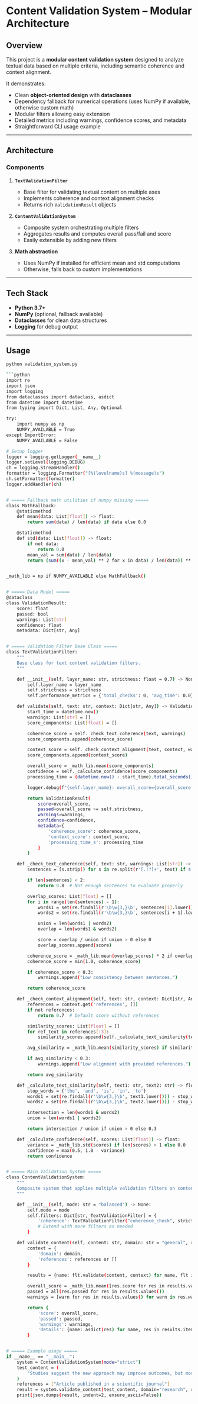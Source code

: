 # Content Validation System – Modular Architecture

## Overview

This project is a **modular content validation system** designed to analyze textual data based on multiple criteria, including semantic coherence and context alignment.

It demonstrates:

- Clean **object-oriented design** with **dataclasses**  
- Dependency fallback for numerical operations (uses NumPy if available, otherwise custom math)  
- Modular filters allowing easy extension  
- Detailed metrics including warnings, confidence scores, and metadata  
- Straightforward CLI usage example  

---

## Architecture

### Components

1. **`TextValidationFilter`**  
   - Base filter for validating textual content on multiple axes  
   - Implements coherence and context alignment checks  
   - Returns rich `ValidationResult` objects  

2. **`ContentValidationSystem`**  
   - Composite system orchestrating multiple filters  
   - Aggregates results and computes overall pass/fail and score  
   - Easily extensible by adding new filters  

3. **Math abstraction**  
   - Uses NumPy if installed for efficient mean and std computations  
   - Otherwise, falls back to custom implementations  

---

## Tech Stack

- **Python 3.7+**  
- **NumPy** (optional, fallback available)  
- **Dataclasses** for clean data structures  
- **Logging** for debug output  

---

## Usage

```bash
python validation_system.py

```python
import re
import json
import logging
from dataclasses import dataclass, asdict
from datetime import datetime
from typing import Dict, List, Any, Optional

try:
    import numpy as np
    NUMPY_AVAILABLE = True
except ImportError:
    NUMPY_AVAILABLE = False

# Setup logger
logger = logging.getLogger(__name__)
logger.setLevel(logging.DEBUG)
ch = logging.StreamHandler()
formatter = logging.Formatter("[%(levelname)s] %(message)s")
ch.setFormatter(formatter)
logger.addHandler(ch)


# ===== Fallback math utilities if numpy missing =====
class MathFallback:
    @staticmethod
    def mean(data: List[float]) -> float:
        return sum(data) / len(data) if data else 0.0

    @staticmethod
    def std(data: List[float]) -> float:
        if not data:
            return 0.0
        mean_val = sum(data) / len(data)
        return (sum((x - mean_val) ** 2 for x in data) / len(data)) ** 0.5


_math_lib = np if NUMPY_AVAILABLE else MathFallback()


# ===== Data Model =====
@dataclass
class ValidationResult:
    score: float
    passed: bool
    warnings: List[str]
    confidence: float
    metadata: Dict[str, Any]


# ===== Validation Filter Base Class =====
class TextValidationFilter:
    """
    Base class for text content validation filters.
    """

    def __init__(self, layer_name: str, strictness: float = 0.7) -> None:
        self.layer_name = layer_name
        self.strictness = strictness
        self.performance_metrics = {'total_checks': 0, 'avg_time': 0.0}

    def validate(self, text: str, context: Dict[str, Any]) -> ValidationResult:
        start_time = datetime.now()
        warnings: List[str] = []
        score_components: List[float] = []

        coherence_score = self._check_text_coherence(text, warnings)
        score_components.append(coherence_score)

        context_score = self._check_context_alignment(text, context, warnings)
        score_components.append(context_score)

        overall_score = _math_lib.mean(score_components)
        confidence = self._calculate_confidence(score_components)
        processing_time = (datetime.now() - start_time).total_seconds()

        logger.debug(f"{self.layer_name}: overall_score={overall_score:.3f}, confidence={confidence:.3f}, time={processing_time:.3f}s")

        return ValidationResult(
            score=overall_score,
            passed=overall_score >= self.strictness,
            warnings=warnings,
            confidence=confidence,
            metadata={
                'coherence_score': coherence_score,
                'context_score': context_score,
                'processing_time_s': processing_time
            }
        )

    def _check_text_coherence(self, text: str, warnings: List[str]) -> float:
        sentences = [s.strip() for s in re.split(r'[.!?]+', text) if s.strip()]

        if len(sentences) < 2:
            return 0.8  # Not enough sentences to evaluate properly

        overlap_scores: List[float] = []
        for i in range(len(sentences) - 1):
            words1 = set(re.findall(r'\b\w{3,}\b', sentences[i].lower()))
            words2 = set(re.findall(r'\b\w{3,}\b', sentences[i + 1].lower()))

            union = len(words1 | words2)
            overlap = len(words1 & words2)

            score = overlap / union if union > 0 else 0
            overlap_scores.append(score)

        coherence_score = _math_lib.mean(overlap_scores) * 2 if overlap_scores else 0.5
        coherence_score = min(1.0, coherence_score)

        if coherence_score < 0.3:
            warnings.append("Low consistency between sentences.")

        return coherence_score

    def _check_context_alignment(self, text: str, context: Dict[str, Any], warnings: List[str]) -> float:
        references = context.get('references', [])
        if not references:
            return 0.7  # Default score without references

        similarity_scores: List[float] = []
        for ref_text in references[:3]:
            similarity_scores.append(self._calculate_text_similarity(text, ref_text))

        avg_similarity = _math_lib.mean(similarity_scores) if similarity_scores else 0.7

        if avg_similarity < 0.3:
            warnings.append("Low alignment with provided references.")

        return avg_similarity

    def _calculate_text_similarity(self, text1: str, text2: str) -> float:
        stop_words = {'the', 'and', 'is', 'in', 'to'}
        words1 = set(re.findall(r'\b\w{3,}\b', text1.lower())) - stop_words
        words2 = set(re.findall(r'\b\w{3,}\b', text2.lower())) - stop_words

        intersection = len(words1 & words2)
        union = len(words1 | words2)

        return intersection / union if union > 0 else 0.3

    def _calculate_confidence(self, scores: List[float]) -> float:
        variance = _math_lib.std(scores) if len(scores) > 1 else 0.0
        confidence = max(0.5, 1.0 - variance)
        return confidence


# ===== Main Validation System =====
class ContentValidationSystem:
    """
    Composite system that applies multiple validation filters on content.
    """

    def __init__(self, mode: str = "balanced") -> None:
        self.mode = mode
        self.filters: Dict[str, TextValidationFilter] = {
            'coherence': TextValidationFilter("coherence_check", strictness=0.7),
            # Extend with more filters as needed
        }

    def validate_content(self, content: str, domain: str = "general", references: Optional[List[str]] = None) -> Dict[str, Any]:
        context = {
            'domain': domain,
            'references': references or []
        }

        results = {name: flt.validate(content, context) for name, flt in self.filters.items()}

        overall_score = _math_lib.mean([res.score for res in results.values()])
        passed = all(res.passed for res in results.values())
        warnings = [warn for res in results.values() for warn in res.warnings]

        return {
            'score': overall_score,
            'passed': passed,
            'warnings': warnings,
            'details': {name: asdict(res) for name, res in results.items()}
        }


# ===== Example usage =====
if __name__ == "__main__":
    system = ContentValidationSystem(mode="strict")
    test_content = (
        "Studies suggest the new approach may improve outcomes, but more data is needed."
    )
    references = ["Article published in a scientific journal"]
    result = system.validate_content(test_content, domain="research", references=references)
    print(json.dumps(result, indent=2, ensure_ascii=False))
```
